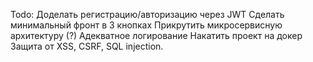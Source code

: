 Todo:
Доделать регистрацию/авторизацию через JWT
Сделать минимальный фронт в 3 кнопках
Прикрутить микросервисную архитектуру (?)
Адекватное логирование
Накатить проект на докер
Защита от XSS, CSRF, SQL injection.